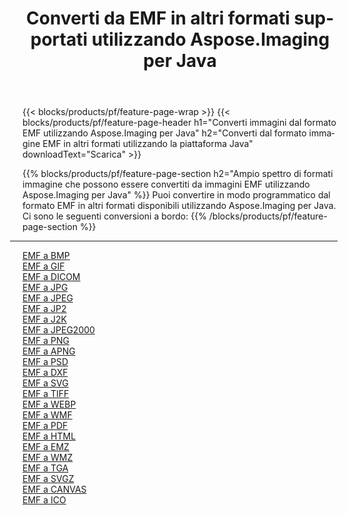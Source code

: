 ﻿---
title: Converti da EMF in altri formati supportati utilizzando Aspose.Imaging per Java 
weight: 3920
url: /it/java/conversion/from/emf 
lang: it
langdirlevel: 2
locales: zh-hans,ja,it,ru,de,es,fr,nl,id,lt,pl,pt,vi,tr,ko,zh-hant,ar,hi,th,sv,cs,uk,he
description: Aspose.Imaging può facilmente convertire da EMF ad altri formati utilizzando la piattaforma Java
---

{{< blocks/products/pf/feature-page-wrap >}}
{{< blocks/products/pf/feature-page-header h1="Converti immagini dal formato EMF utilizzando Aspose.Imaging per Java" h2="Converti dal formato immagine EMF in altri formati utilizzando la piattaforma Java" downloadText="Scarica" >}}


{{% blocks/products/pf/feature-page-section  h2="Ampio spettro di formati immagine che possono essere convertiti da immagini EMF utilizzando Aspose.Imaging per Java" %}}
Puoi convertire in modo programmatico dal formato EMF in altri formati disponibili utilizzando
Aspose.Imaging per Java.
<br/>
Ci sono le seguenti conversioni a bordo:
{{% /blocks/products/pf/feature-page-section %}}
<div class="container-fluid productfamilypage bg-gray">
    <div class="convertypes bg-gray agp-content section">
        <div class="container">
		<hr style="margin-left:-20px;"/>
		<div class="row other-converters">
		    <div class='col-md-2 other-converter remove-lp remove-rp'><a href="/imaging/it/java/conversion/emf-to-bmp" >EMF a BMP</a></div><div class='col-md-2 other-converter remove-lp remove-rp'><a href="/imaging/it/java/conversion/emf-to-gif" >EMF a GIF</a></div><div class='col-md-2 other-converter remove-lp remove-rp'><a href="/imaging/it/java/conversion/emf-to-dicom" >EMF a DICOM</a></div><div class='col-md-2 other-converter remove-lp remove-rp'><a href="/imaging/it/java/conversion/emf-to-jpg" >EMF a JPG</a></div><div class='col-md-2 other-converter remove-lp remove-rp'><a href="/imaging/it/java/conversion/emf-to-jpeg" >EMF a JPEG</a></div><div class='col-md-2 other-converter remove-lp remove-rp'><a href="/imaging/it/java/conversion/emf-to-jp2" >EMF a JP2</a></div><div class='col-md-2 other-converter remove-lp remove-rp'><a href="/imaging/it/java/conversion/emf-to-j2k" >EMF a J2K</a></div><div class='col-md-2 other-converter remove-lp remove-rp'><a href="/imaging/it/java/conversion/emf-to-jpeg2000" >EMF a JPEG2000</a></div><div class='col-md-2 other-converter remove-lp remove-rp'><a href="/imaging/it/java/conversion/emf-to-png" >EMF a PNG</a></div><div class='col-md-2 other-converter remove-lp remove-rp'><a href="/imaging/it/java/conversion/emf-to-apng" >EMF a APNG</a></div><div class='col-md-2 other-converter remove-lp remove-rp'><a href="/imaging/it/java/conversion/emf-to-psd" >EMF a PSD</a></div><div class='col-md-2 other-converter remove-lp remove-rp'><a href="/imaging/it/java/conversion/emf-to-dxf" >EMF a DXF</a></div><div class='col-md-2 other-converter remove-lp remove-rp'><a href="/imaging/it/java/conversion/emf-to-svg" >EMF a SVG</a></div><div class='col-md-2 other-converter remove-lp remove-rp'><a href="/imaging/it/java/conversion/emf-to-tiff" >EMF a TIFF</a></div><div class='col-md-2 other-converter remove-lp remove-rp'><a href="/imaging/it/java/conversion/emf-to-webp" >EMF a WEBP</a></div><div class='col-md-2 other-converter remove-lp remove-rp'><a href="/imaging/it/java/conversion/emf-to-wmf" >EMF a WMF</a></div><div class='col-md-2 other-converter remove-lp remove-rp'><a href="/imaging/it/java/conversion/emf-to-pdf" >EMF a PDF</a></div><div class='col-md-2 other-converter remove-lp remove-rp'><a href="/imaging/it/java/conversion/emf-to-html" >EMF a HTML</a></div><div class='col-md-2 other-converter remove-lp remove-rp'><a href="/imaging/it/java/conversion/emf-to-emz" >EMF a EMZ</a></div><div class='col-md-2 other-converter remove-lp remove-rp'><a href="/imaging/it/java/conversion/emf-to-wmz" >EMF a WMZ</a></div><div class='col-md-2 other-converter remove-lp remove-rp'><a href="/imaging/it/java/conversion/emf-to-tga" >EMF a TGA</a></div><div class='col-md-2 other-converter remove-lp remove-rp'><a href="/imaging/it/java/conversion/emf-to-svgz" >EMF a SVGZ</a></div><div class='col-md-2 other-converter remove-lp remove-rp'><a href="/imaging/it/java/conversion/emf-to-canvas" >EMF a CANVAS</a></div><div class='col-md-2 other-converter remove-lp remove-rp'><a href="/imaging/it/java/conversion/emf-to-ico" >EMF a ICO</a></div>
                </div>
        </div>
    </div>
</div>
<br/>

